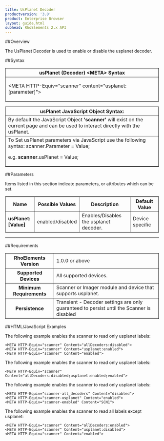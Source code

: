 ```yaml
---
title: UsPlanet Decoder
productversion: '3.0'
product: Enterprise Browser
layout: guide.html
subhead: RhoElements 2.x API
---
```


##Overview

The UsPlanet Decoder is used to enable or disable the usplanet decoder.

##Syntax

<table class="facelift" style="width:100%" border="1" padding="5px"> <tr><th class="tableHeading">usPlanet (Decoder) &lt;META&gt; Syntax
</th></tr><tr><td class="clsSyntaxCells clsOddRow"><p>&lt;META HTTP-Equiv="scanner" content="usplanet:[parameter]"&gt;</p></td></tr></table>
<table class="facelift" style="width:100%" border="1" padding="5px"> <tr><th class="tableHeading">usPlanet JavaScript Object Syntax:</th></tr><tr><td class="clsSyntaxCells clsOddRow">
By default the JavaScript Object <b>'scanner'</b> will exist on the current page and can be used to interact directly with the usPlanet.
</td></tr><tr><td class="clsSyntaxCells clsEvenRow">
To Set usPlanet parameters via JavaScript use the following syntax: scanner.Parameter = Value;
<P />e.g. <b>scanner</b>.usPlanet = Value;
</td></tr></table>

##Parameters


Items listed in this section indicate parameters, or attributes which can be set.
<table class="facelift" style="width:100%" border="1" padding="5px"> <col width="20%" /><col width="20%" /><col width="38%" /><col width="22%" /><tr><th class="tableHeading">Name</th><th class="tableHeading">Possible Values</th><th class="tableHeading">Description</th><th class="tableHeading">Default Value</th></tr><tr><td class="clsSyntaxCells clsOddRow"><b>usPlanet:[Value]
</b></td><td class="clsSyntaxCells clsOddRow">enabled/disabled</td><td class="clsSyntaxCells clsOddRow">Enables/Disables the usplanet decoder.</td><td class="clsSyntaxCells clsOddRow">Device specific</td></tr></table>
<table class="facelift" style="width:100%" border="1" padding="5px"> <col width="78%" /><col width="8%" /><col width="1%" /><col width="5%" /><col width="1%" /><col width="5%" /><col width="2%" /></table>





##Requirements

<table class="facelift" style="width:100%" border="1" padding="5px"> <tr><th class="tableHeading">RhoElements Version</th><td class="clsSyntaxCell clsEvenRow">1.0.0 or above
</td></tr><tr><th class="tableHeading">Supported Devices</th><td class="clsSyntaxCell clsOddRow">All supported devices.</td></tr><tr><th class="tableHeading">Minimum Requirements</th><td class="clsSyntaxCell clsOddRow">Scanner or Imager module and device that supports usplanet.</td></tr><tr><th class="tableHeading">Persistence</th><td class="clsSyntaxCell clsEvenRow">Transient - Decoder settings are only guaranteed to persist until the Scanner is disabled</td></tr></table>


##HTML/JavaScript Examples

The following example enables the scanner to read only usplanet labels:

	<META HTTP-Equiv="scanner" Content="allDecoders:disabled">
	<META HTTP-Equiv="scanner" Content="usplanet:enabled">
	<META HTTP-Equiv="scanner" Content="enabled">
	
The following example enables the scanner to read only usplanet labels:

	<META HTTP-Equiv="scanner" Content="allDecoders:disabled;usplanet:enabled;enabled">
	
The following example enables the scanner to read only usplanet labels:

	<META HTTP-Equiv="scanner-all_decoders" Content="disabled">
	<META HTTP-Equiv="scanner-usplanet" Content="enabled">
	<META HTTP-Equiv="scanner-enabled" Content="SCN1">
	
The following example enables the scanner to read all labels except usplanet:

	<META HTTP-Equiv="scanner" Content="allDecoders:enabled">
	<META HTTP-Equiv="scanner" Content="usplanet:disabled">
	<META HTTP-Equiv="scanner" Content="enabled">
	





